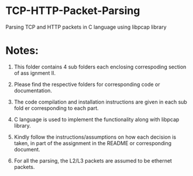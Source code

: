 # TCP-HTTP-Packet-Parsing
Parsing TCP and HTTP packets in C language using libpcap library

Notes:
======

1. This folder contains 4 sub folders each enclosing correspoding section of ass
ignment II.

2. Please find the respective folders for corresponding code or documentation.

3. The code compilation and installation instructions are given in each sub fold
er corresponding to each part.

4. C language is used to implement the functionality along with libpcap library.

5. Kindly follow the instructions/assumptions on how each decision is taken, in 
part of the assignment in the README or corresponding document.

6. For all the parsing, the L2/L3 packets are assumed to be ethernet packets.
